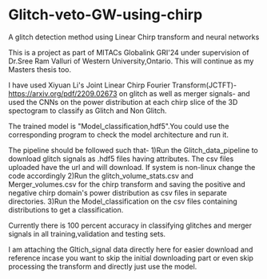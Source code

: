 # Glitch-veto-GW-using-chirp
A glitch detection method using Linear Chirp transform and neural networks

This is a project as part of MITACs Globalink GRI'24 under supervision of Dr.Sree Ram Valluri
of Western University,Ontario. This will continue as my Masters thesis too.

I have used Xiyuan Li's Joint Linear Chirp Fourier Transform(JCTFT)-https://arxiv.org/pdf/2209.02673
on glitch as well as merger signals- and used the CNNs on the power distribution at each chirp slice of the 3D spectogram 
to classify as Glitch and Non Glitch.

The trained model is "Model_classification,hdf5".You could use the corresponding program to check the model architecture and run it.

The pipeline should be followed such that-
1)Run the Glitch_data_pipeline to download glitch signals as .hdf5 files having attributes. The csv files uploaded have the url and will download. If system is non-linux change the code accordingly
2)Run the glitch_volume_stats.csv and Merger_volumes.csv for the chirp transform and saving the positive and negative chirp domain's power distribution as csv files in separate directories.
3)Run the Model_classification on the csv files containing distributions to get a classification.

Currently there is 100 percent accuracy in classifying glitches and merger signals in all training,validation and testing sets.

I am attaching the Gltich_signal data directly here for easier download and reference incase you want to skip the initial downloading part or even skip processing the transform and directly just use the model.
